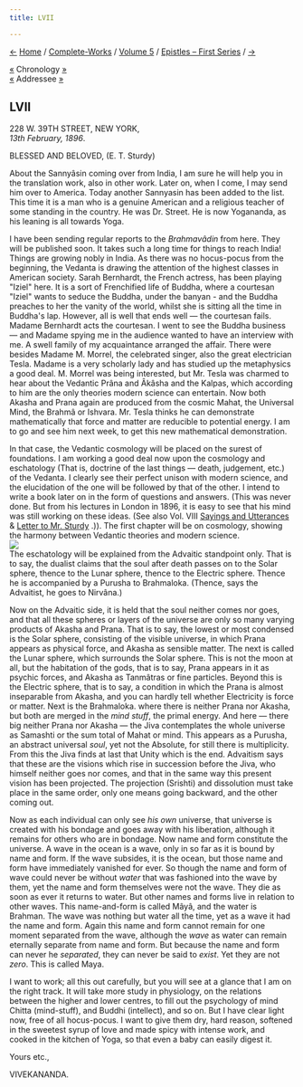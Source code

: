 ```yaml
---
title: LVII

---
```

<div>

[←](056_sister.htm) [Home](../../../index.htm) /
[Complete-Works](../../complete_works.htm) / [Volume
5](../volume_5_contents.htm) / [Epistles – First
Series](epistles_first_series_contents.htm) / [→](058_alasinga.htm)

  

[«](056_sister.htm) Chronology [»](058_alasinga.htm)  
[«](../../volume_8/epistles_fourth_series/068_blessed_and_beloved.htm)
Addressee
[»](../../volume_8/epistles_fourth_series/070_blessed_and_beloved.htm)

## LVII

228 W. 39TH STREET, NEW YORK,  
*13th February, 1896*.

BLESSED AND BELOVED, (E. T. Sturdy)

About the Sannyâsin coming over from India, I am sure he will help you
in the translation work, also in other work. Later on, when I come, I
may send him over to America. Today another Sannyasin has been added to
the list. This time it is a man who is a genuine American and a
religious teacher of some standing in the country. He was Dr. Street. He
is now Yogananda, as his leaning is all towards Yoga.

I have been sending regular reports to the *Brahmavâdin* from here. They
will be published soon. It takes such a long time for things to reach
India! Things are growing nobly in India. As there was no hocus-pocus
from the beginning, the Vedanta is drawing the attention of the highest
classes in American society. Sarah Bernhardt, the French actress, has
been playing "Iziel" here. It is a sort of Frenchified life of Buddha,
where a courtesan "Iziel" wants to seduce the Buddha, under the banyan -
and the Buddha preaches to her the vanity of the world, whilst she is
sitting all the time in Buddha's lap. However, all is well that ends
well — the courtesan fails. Madame Bernhardt acts the courtesan. I went
to see the Buddha business — and Madame spying me in the audience wanted
to have an interview with me. A swell family of my acquaintance arranged
the affair. There were besides Madame M. Morrel, the celebrated singer,
also the great electrician Tesla. Madame is a very scholarly lady and
has studied up the metaphysics a good deal. M. Morrel was being
interested, but Mr. Tesla was charmed to hear about the Vedantic Prâna
and Âkâsha and the Kalpas, which according to him are the only theories
modern science can entertain. Now both Akasha and Prana again are
produced from the cosmic Mahat, the Universal Mind, the Brahmâ or
Ishvara. Mr. Tesla thinks he can demonstrate mathematically that force
and matter are reducible to potential energy. I am to go and see him
next week, to get this new mathematical demonstration.

In that case, the Vedantic cosmology will be placed on the surest of
foundations. I am working a good deal now upon the cosmology and
eschatology (That is, doctrine of the last things — death, judgement,
etc.) of the Vedanta. I clearly see their perfect unison with modern
science, and the elucidation of the one will be followed by that of the
other. I intend to write a book later on in the form of questions and
answers. (This was never done. But from his lectures in London in 1896,
it is easy to see that his mind was still working on these ideas. (See
also Vol. VIII [Sayings and
Utterances](../../volume_8/sayings_and_utterances.htm#v5_epi_057) &
[Letter to Mr.
Sturdy](../../volume_8/epistles_fourth_series/068_blessed_and_beloved.htm)
.)). The first chapter will be on cosmology, showing the harmony between
Vedantic theories and modern science.  
![](057_diagram.jpg)  
The eschatology will be explained from the Advaitic standpoint only.
That is to say, the dualist claims that the soul after death passes on
to the Solar sphere, thence to the Lunar sphere, thence to the Electric
sphere. Thence he is accompanied by a Purusha to Brahmaloka. (Thence,
says the Advaitist, he goes to Nirvâna.)

Now on the Advaitic side, it is held that the soul neither comes nor
goes, and that all these spheres or layers of the universe are only so
many varying products of Akasha and Prana. That is to say, the lowest or
most condensed is the Solar sphere, consisting of the visible universe,
in which Prana appears as physical force, and Akasha as sensible matter.
The next is called the Lunar sphere, which surrounds the Solar sphere.
This is not the moon at all, but the habitation of the gods, that is to
say, Prana appears in it as psychic forces, and Akasha as Tanmâtras or
fine particles. Beyond this is the Electric sphere, that is to say, a
condition in which the Prana is almost inseparable from Akasha, and you
can hardly tell whether Electricity is force or matter. Next is the
Brahmaloka. where there is neither Prana nor Akasha, but both are merged
in the *mind stuff*, the primal energy. And here — there big neither
Prana nor Akasha — the Jiva contemplates the whole universe as Samashti
or the sum total of Mahat or mind. This appears as a Purusha, an
abstract universal *soul*, yet not the Absolute, for still there is
multiplicity. From this the Jiva finds at last that Unity which is the
end. Advaitism says that these are the visions which rise in succession
before the Jiva, who himself neither goes nor comes, and that in the
same way this present vision has been projected. The projection
(Srishti) and dissolution must take place in the same order, only one
means going backward, and the other coming out.

Now as each individual can only see *his own* universe, that universe is
created with his bondage and goes away with his liberation, although it
remains for others who are in bondage. Now name and form constitute the
universe. A wave in the ocean is a wave, only in so far as it is bound
by name and form. If the wave subsides, it is the ocean, but those name
and form have immediately vanished for ever. So though the name and form
of wave could never be without *water* that was fashioned into the wave
by them, yet the name and form themselves were not the wave. They die as
soon as ever it returns to water. But other names and forms live in
relation to other waves. This name-and-form is called Mâyâ, and the
water is Brahman. The wave was nothing but water all the time, yet as a
wave it had the name and form. Again this name and form cannot remain
for one moment separated from the wave, although the *wave* as water can
remain eternally separate from name and form. But because the name and
form can never he *separated*, they can never be said to *exist*. Yet
they are not *zero*. This is called Maya.

I want to work; all this out carefully, but you will see at a glance
that I am on the right track. It will take more study in physiology, on
the relations between the higher and lower centres, to fill out the
psychology of mind Chitta (mind-stuff), and Buddhi (intellect), and so
on. But I have clear light now, free of all hocus-pocus. I want to give
them dry, hard reason, softened in the sweetest syrup of love and made
spicy with intense work, and cooked in the kitchen of Yoga, so that even
a baby can easily digest it.

Yours etc.,

VIVEKANANDA.

</div>
